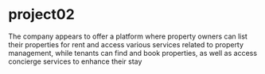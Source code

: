 # project02
The company appears to offer a platform where property owners can list their properties for rent and access various services related to property management, while tenants can find and book properties, as well as access concierge services to enhance their stay

